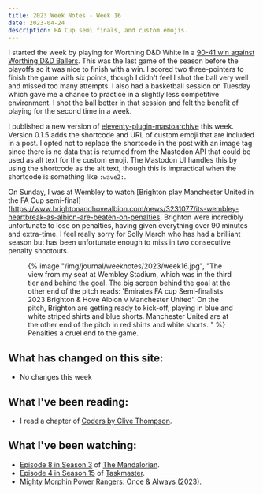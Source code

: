 ```yaml
---
title: 2023 Week Notes - Week 16
date: 2023-04-24
description: FA Cup semi finals, and custom emojis.
---
```


I started the week by playing for Worthing D&D White in a  [90-41 win against Worthing D&D Ballers](https://www.basketballsussex.co.uk/match/33593496.html). This was the last game of the season before the playoffs so it was nice to finish with a win. I scored two three-pointers to finish the game with six points, though I didn't feel I shot the ball very well and missed too many attempts. I also had a basketball session on Tuesday which gave me a chance to practice in a slightly less competitive environment. I shot the ball better in that session and felt the benefit of playing for the second time in a week.

I published a new version of  [eleventy-plugin-mastoarchive](https://www.npmjs.com/package/eleventy-plugin-mastoarchive) this week. Version 0.1.5 adds the shortcode and URL of custom emoji that are included in a post. I opted not to replace the shortcode in the post with an image tag since there is no data that is returned from the Mastodon API that could be used as alt text for the custom emoji. The Mastodon UI handles this by using the shortcode as the alt text, though this is impractical when the shortcode is something like `:wave2:`. 

On Sunday, I was at Wembley to watch [Brighton play Manchester United in the FA Cup semi-final](https://www.brightonandhovealbion.com/news/3231077/its-wembley-heartbreak-as-albion-are-beaten-on-penalties. Brighton were incredibly  unfortunate to lose on penalties, having given everything over 90  minutes and extra-time. I feel really sorry for Solly March who has had a brilliant season but has been unfortunate enough to miss in two consecutive penalty shootouts.

  <figure>
    {% image "/img/journal/weeknotes/2023/week16.jpg", "The view from my seat at Wembley Stadium, which was in the third tier and behind the goal. The big screen behind the goal at the other end of the pitch reads: 'Emirates FA cup Semi-finalists 2023 Brighton &amp; Hove Albion v Manchester United'. On the pitch, Brighton are getting ready to kick-off, playing in blue and white striped shirts and blue shorts. Manchester United are at the other end of the pitch in red shirts and white shorts. " %}
    <figcaption>Penalties a cruel end to the game.</figcaption>
  </figure>

## What has changed on this site:

- No changes this week

## What I've been reading:

- I read a chapter of [Coders by Clive Thompson](/reading/#currentlyReading).

## What I've been watching:

- [Episode 8 in Season 3](https://www.themoviedb.org/tv/82856-the-mandalorian/season/3/episode/8) of [The Mandalorian](https://www.themoviedb.org/tv/82856-the-mandalorian).
- [Episode 4 in Season 15](https://www.themoviedb.org/tv/63404-taskmaster/season/15/episode/4) of [Taskmaster](https://www.themoviedb.org/tv/63404-taskmaster).
- [Mighty Morphin Power Rangers: Once & Always (2023)](https://www.themoviedb.org/movie/1068141-mighty-morphin-power-rangers-once-and-always).

